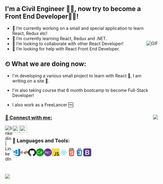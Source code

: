 
## I'm a Civil Engineer :man_office_worker:, now try to become a Front End Developer:man_technologist:!
<img style="float:right; padding-top:50px" align="right" alt="GIF" src="https://media.giphy.com/media/PiQejEf31116URju4V/giphy.gif" height="150px"  />

- 🔭 I’m currently working on a small and special application to learn React, Redux etc!
- 🌱 I’m currently learning React, Redux and .NET.
- 👯 I’m looking to collaborate with other React Developer!
- 🤔 I’m looking for help with React Front End Developer.


## ⏲ What we are doing now:

- I'm developing a various small project to learn with React 🚀, I am writing on a site 📃.

- I'm also taking course that 6 month bootcamp to become Full-Stack Developer!

- I also work as a FreeLancer 🆓.

<a href="https://github.com/Ogzhnsfgl?tab=repositories">
  <img align="right"  src="https://github-readme-stats.vercel.app/api/top-langs/?username=Ogzhnsfgl&show_icons=true&theme=radical" />
 
 
### 📩 Connect with me:

[<img align="left" alt="linkedin | LinkedIn" width="24px" src="https://raw.githubusercontent.com/peterthehan/peterthehan/master/assets/linkedin.svg" />][linkedin]
[<img align="left" height="24" width="24" src="https://cdn.jsdelivr.net/npm/simple-icons@v4/icons/instagram.svg" />][instagram]
[<img align="left" height="24" width="24" src="https://cdn.jsdelivr.net/npm/simple-icons@v4/icons/gmail.svg" />][gmail]

<br />

### 🔧 Languages and Tools:

[<img align="left" alt="Visual Studio Code" width="26px" src="https://raw.githubusercontent.com/github/explore/80688e429a7d4ef2fca1e82350fe8e3517d3494d/topics/visual-studio-code/visual-studio-code.png" />][vsCode]
[<img align="left" alt="Git" width="26px" src="https://raw.githubusercontent.com/github/explore/80688e429a7d4ef2fca1e82350fe8e3517d3494d/topics/git/git.png" />][git]
[<img align="left" alt="GitHub" width="26px" src="https://raw.githubusercontent.com/github/explore/78df643247d429f6cc873026c0622819ad797942/topics/github/github.png" />][github]

[<img align="left" alt="Csharp" width="26px" src="https://raw.githubusercontent.com/github/explore/cebd63002168a05a6a642f309227eefeccd92950/topics/csharp/csharp.png" />][Csharp]
[<img align="left" alt="dotnet" width="26px" src="https://raw.githubusercontent.com/github/explore/cebd63002168a05a6a642f309227eefeccd92950/topics/dotnet/dotnet.png" />][dotnet]
[<img align="left" alt="js" width="26px" src="https://raw.githubusercontent.com/github/explore/cebd63002168a05a6a642f309227eefeccd92950/topics/javascript/javascript.png" />][js]
[<img align="left" alt="React" width="26px" src="https://raw.githubusercontent.com/github/explore/cebd63002168a05a6a642f309227eefeccd92950/topics/react/react.png" />][react]
[<img align="left" alt="HTML" width="26px" src="https://raw.githubusercontent.com/github/explore/cebd63002168a05a6a642f309227eefeccd92950/topics/html/html.png" />][html]
[<img align="left" alt="css" width="26px" src="https://raw.githubusercontent.com/github/explore/cebd63002168a05a6a642f309227eefeccd92950/topics/css/css.png" />][github]
[<img align="left" alt="bootstrap" width="26px" src="https://raw.githubusercontent.com/github/explore/cebd63002168a05a6a642f309227eefeccd92950/topics/bootstrap/bootstrap.png" />][bootstrap]
<br />
<br />
<br />
<br />

  <img align="center" width="500" src="https://now-lilac.vercel.app/api/spotify" />
</a>
<br />












[instagram]: https://www.instagram.com/ogzhnsfgl

[linkedin]: https://www.linkedin.com/in/oguzhan-sofuoglu-021b86115/

[gmail]: mailto:o.sofuoglu@yahoo.com

[vsCode]: https://code.visualstudio.com/
[git]: https://git-scm.com/
[bootstrap]:https://getbootstrap.com/
[js]:https://www.javascript.com/
[html]:https://www.w3.org/
[react]:https://reactjs.org/
[github]: https://github.com/Ogzhnsfgl
[Csharp]:https://docs.microsoft.com/en-us/dotnet/csharp/
[dotnet]:https://dotnet.microsoft.com/
